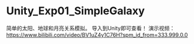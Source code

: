 # Unity_Exp01_SimpleGalaxy
简单的太阳、地球和月亮关系模拟。
导入到Unity即可查看！
演示视频：
https://www.bilibili.com/video/BV1uZ4y1C76H?spm_id_from=333.999.0.0
